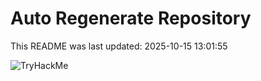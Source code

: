 # Auto Regenerate Repository

This README was last updated: 2025-10-15 13:01:55

 ![TryHackMe](https://tryhackme.com/badge/533634)